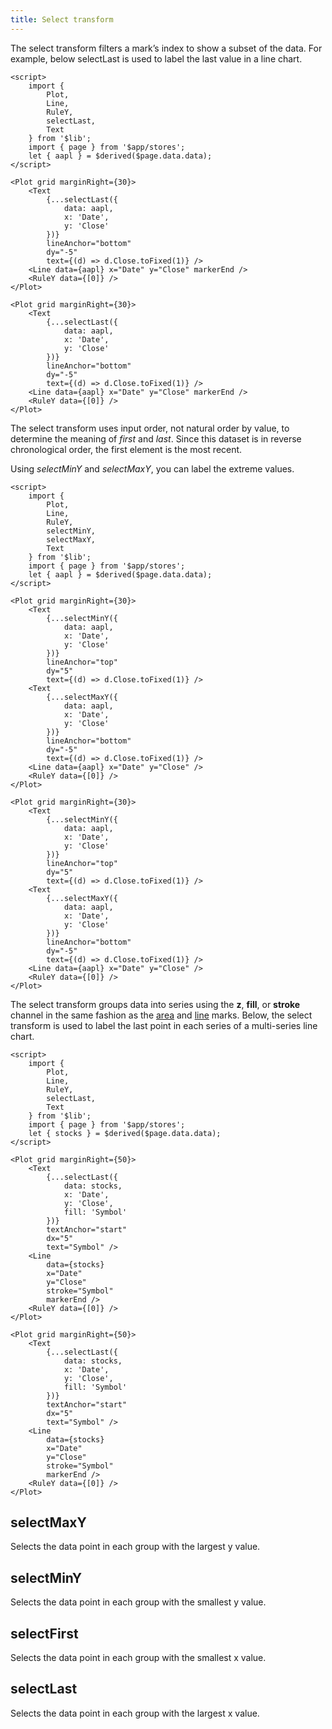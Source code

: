 ```yaml
---
title: Select transform
---
```


The select transform filters a mark’s index to show a subset of the data. For example, below selectLast is used to label the last value in a line chart.

```svelte live
<script>
    import {
        Plot,
        Line,
        RuleY,
        selectLast,
        Text
    } from '$lib';
    import { page } from '$app/stores';
    let { aapl } = $derived($page.data.data);
</script>

<Plot grid marginRight={30}>
    <Text
        {...selectLast({
            data: aapl,
            x: 'Date',
            y: 'Close'
        })}
        lineAnchor="bottom"
        dy="-5"
        text={(d) => d.Close.toFixed(1)} />
    <Line data={aapl} x="Date" y="Close" markerEnd />
    <RuleY data={[0]} />
</Plot>
```

```svelte
<Plot grid marginRight={30}>
    <Text
        {...selectLast({
            data: aapl,
            x: 'Date',
            y: 'Close'
        })}
        lineAnchor="bottom"
        dy="-5"
        text={(d) => d.Close.toFixed(1)} />
    <Line data={aapl} x="Date" y="Close" markerEnd />
    <RuleY data={[0]} />
</Plot>
```

The select transform uses input order, not natural order by value, to determine the meaning of _first_ and _last_. Since this dataset is in reverse chronological order, the first element is the most recent.

Using _selectMinY_ and _selectMaxY_, you can label the extreme values.

```svelte live
<script>
    import {
        Plot,
        Line,
        RuleY,
        selectMinY,
        selectMaxY,
        Text
    } from '$lib';
    import { page } from '$app/stores';
    let { aapl } = $derived($page.data.data);
</script>

<Plot grid marginRight={30}>
    <Text
        {...selectMinY({
            data: aapl,
            x: 'Date',
            y: 'Close'
        })}
        lineAnchor="top"
        dy="5"
        text={(d) => d.Close.toFixed(1)} />
    <Text
        {...selectMaxY({
            data: aapl,
            x: 'Date',
            y: 'Close'
        })}
        lineAnchor="bottom"
        dy="-5"
        text={(d) => d.Close.toFixed(1)} />
    <Line data={aapl} x="Date" y="Close" />
    <RuleY data={[0]} />
</Plot>
```

```svelte
<Plot grid marginRight={30}>
    <Text
        {...selectMinY({
            data: aapl,
            x: 'Date',
            y: 'Close'
        })}
        lineAnchor="top"
        dy="5"
        text={(d) => d.Close.toFixed(1)} />
    <Text
        {...selectMaxY({
            data: aapl,
            x: 'Date',
            y: 'Close'
        })}
        lineAnchor="bottom"
        dy="-5"
        text={(d) => d.Close.toFixed(1)} />
    <Line data={aapl} x="Date" y="Close" />
    <RuleY data={[0]} />
</Plot>
```

The select transform groups data into series using the **z**, **fill**, or **stroke** channel in the same fashion as the [area](/marks/area) and [line](/marks/line) marks. Below, the select transform is used to label the last point in each series of a multi-series line chart.

```svelte live
<script>
    import {
        Plot,
        Line,
        RuleY,
        selectLast,
        Text
    } from '$lib';
    import { page } from '$app/stores';
    let { stocks } = $derived($page.data.data);
</script>

<Plot grid marginRight={50}>
    <Text
        {...selectLast({
            data: stocks,
            x: 'Date',
            y: 'Close',
            fill: 'Symbol'
        })}
        textAnchor="start"
        dx="5"
        text="Symbol" />
    <Line
        data={stocks}
        x="Date"
        y="Close"
        stroke="Symbol"
        markerEnd />
    <RuleY data={[0]} />
</Plot>
```

```svelte
<Plot grid marginRight={50}>
    <Text
        {...selectLast({
            data: stocks,
            x: 'Date',
            y: 'Close',
            fill: 'Symbol'
        })}
        textAnchor="start"
        dx="5"
        text="Symbol" />
    <Line
        data={stocks}
        x="Date"
        y="Close"
        stroke="Symbol"
        markerEnd />
    <RuleY data={[0]} />
</Plot>
```

## selectMaxY

Selects the data point in each group with the largest y value.

## selectMinY

Selects the data point in each group with the smallest y value.

## selectFirst

Selects the data point in each group with the smallest x value.

## selectLast

Selects the data point in each group with the largest x value.
